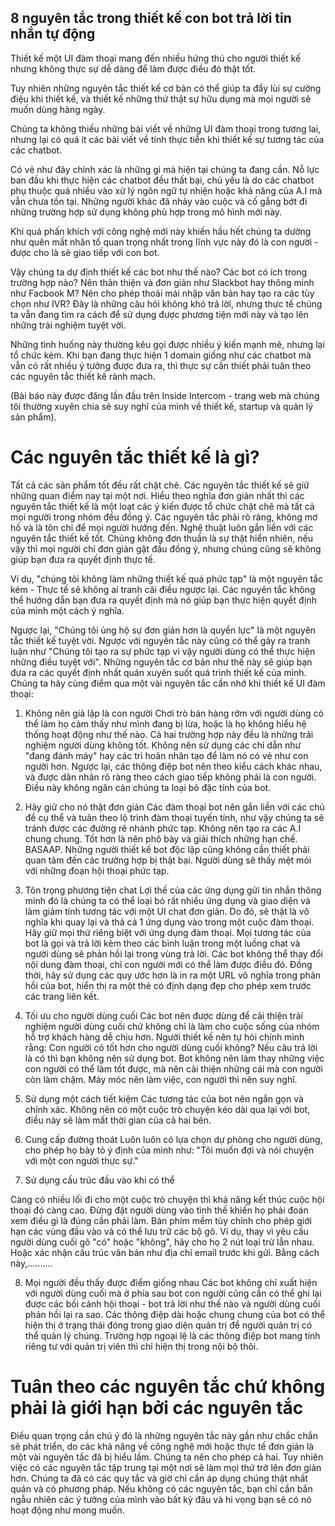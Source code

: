 8 nguyên tắc trong thiết kế con bot trả lời tin nhắn tự động
-------------------------------

Thiết kế một UI đàm thoại mang đến nhiều hứng thú cho người thiết kế nhưng không thực sự dễ dàng
để làm được điều đó thật tốt.

Tuy nhiên những nguyên tắc thiết kế cơ bản có thể giúp ta đẩy lùi sự cường điệu khi thiết kế, và thiết kế những thứ thật sự hữu dụng mà mọi người sẽ muốn dùng hàng ngày.

Chúng ta không thiếu những bài viết về những UI đàm thoại trong tương lai, nhưng lại có quá ít các bài viết về tính thực tiễn khi thiết kế sự tương tác của các chatbot.

Có vẻ như đây chính xác là những gì mà hiện tại chúng ta đang cần. Nỗ lực ban đầu khi thực hiện các chatbot đều thất bại, chủ yếu là do các chatbot phụ thuộc quá nhiều vào xử lý ngôn ngữ tự nhiện hoặc khả năng của A.I mà vẫn chưa tồn tại. Những người khác đã nhảy vào cuộc và cố gắng bớt đi những trường hợp sử dụng không phù hợp trong mô hình mới này. 

Khi quá phấn khích với công nghệ mới này khiến hầu hết chúng ta dường như quên mất nhân tố quan trọng nhất trong lĩnh vực này đó là con người - được cho là sẽ giao tiếp với con bot.

Vậy chúng ta dự định thiết kế các bot như thế nào? Các bot có ích trong trường hợp nào? Nên thân thiện và đơn giản như Slackbot hay thông minh như Facbook M? Nên cho phép thoải mái nhập văn bản hay tạo ra các tùy chọn như IVR? Đây là những câu hỏi không khó trả lời, nhưng thực tế chúng ta vẫn đang tìm ra cách để sử dụng được phương tiện mới này và tạo lên những trải nghiệm tuyệt vời.

Những tình huống này thường kêu gọi được nhiều ý kiến mạnh mẽ, nhưng lại tổ chức kém. Khi bạn đang thực hiện 1 domain giống như các chatbot mà vẫn có rất nhiều ý tưởng được đưa ra, thì thực sự cần thiết phải tuân theo các nguyên tắc thiết kế rành mạch.

(Bài báo này được đăng lần đầu trên Inside Intercom - trang web mà chúng tôi thường xuyên chia sẻ suy nghĩ của mình về thiết kế, startup và quản lý sản phẩm).

Các nguyên tắc thiết kế là gì?
==============================
Tất cả các sản phẩm tốt đều rất chặt chẽ. Các nguyên tắc thiết kế sẽ giữ những quan điểm nay tại một nơi.
Hiểu theo nghĩa đơn giản nhất thì các nguyên tắc thiết kế là một loạt các ý kiến được tổ chức chặt chẽ mà tất cả mọi người trong nhóm đều đồng ý. Các nguyên tắc phải rõ ràng, không mơ hồ và là tôn chỉ để mọi người hướng đến. 
Nghệ thuật luôn gắn liền với các nguyên tắc thiết kế tốt. Chúng không đơn thuần là sự thật hiển nhiên, nếu vậy thì mọi người chỉ đơn giản gật đầu đồng ý, nhưng chúng cũng sẽ không giúp bạn đưa ra quyết định thực tế.

Ví dụ, "chúng tôi không làm những thiết kế quá phức tạp" là một nguyên tắc kém - Thực tế sẽ không ai tranh cãi điều ngược lại. Các nguyên tắc không thể hướng dẫn bạn đưa ra quyết định mà nó giúp bạn thực hiện quyết định của mình một cách ý nghĩa.

Ngược lại, "Chúng tôi ủng hộ sự đơn giản hơn là quyền lực" là một nguyên tắc thiết kế tuyệt vời. Ngược với nguyên tắc này cũng có thể gây ra tranh luận như "Chúng tôi tạo ra sự phức tạp vì vậy người dùng có thể thực hiện những điều tuyệt với". Những nguyên tắc cơ bản như thế này sẽ giúp bạn đưa ra các quyết định nhất quán xuyên suốt quá trình thiết kế của mình. Chúng ta hãy cùng điểm qua một vài nguyên tắc cần nhớ khi thiết kế UI đàm thoại:


1. Không nên giả lập là con người
Chơi trò bán hàng rởm với người dùng có thể làm họ cảm thấy như mình đang bị lừa, hoặc là họ không hiểu hệ thống hoạt động như thế nào. Cả hai trường hợp này đều là những trải nghiệm người dùng không tốt. Không nên sử dụng các chỉ dẫn như "đang đánh máy" hay các trì hoãn nhân tạo để làm nó có vẻ như con người hơn. Ngược lại, các thông điệp bot nên theo kiểu cách khác nhau, và được dãn nhãn rõ ràng theo cách giao tiếp không phải là con người. Điều này không ngăn cản chúng ta loại bỏ đặc tính của bot.

2. Hãy giữ cho nó thật đơn giản
Các đàm thoại bot nên gắn liền với các chủ đề cụ thể và tuân theo lộ trình đàm thoại tuyến tính, như vậy chúng ta sẽ tránh được các đường rẽ nhánh phức tạp. Không nên tạo ra các A.I chung chung. Tốt hơn là nên phô bày và giải thích những hạn chế. BASAAP. Những người thiết kế bot độc lập cũng không cần thiết phải quan tâm đến các trường hợp bị thật bại. Người dùng sẽ thấy mệt mỏi với những đoạn hội thoại phức tạp.

3. Tôn trọng phương tiện chat
Lợi thế của các ứng dụng gửi tin nhắn thông minh đó là chúng ta có thể loại bỏ rất nhiều ứng dụng và giao diện và làm giảm tính tương tác với một UI chat đơn giản. Do đó, sẽ thật là vô nghĩa khi quay lại và thả cả 1 ứng dụng vào trong một cuộc đàm thoại. Hãy giữ mọi thứ riêng biệt với ứng dụng đàm thoại. Mọi tương tác của bot là gọi và trả lời kèm theo các bình luận trong một luồng chat và người dùng sẽ phản hồi lại trong vùng trả lời. Các bot không thể thay đổi nội dung đàm thoại, chỉ con người mới có thể làm được điều đó. Đồng thời, hãy sử dụng các quy ước hơn là in ra một URL vô nghĩa trong phản hồi của bot, hiển thị ra một thẻ có định dạng đẹp cho phép xem trước các trang liên kết.

4. Tối ưu cho người dùng cuối
Các bot nên được dùng để cải thiện trải nghiệm người dùng cuối chứ không chỉ là làm cho cuộc sống của nhóm hỗ trợ khách hàng dễ chịu hơn. Người thiết kế nên tự hỏi chính mình rằng: Con người có tốt hơn cho người dùng cuối không? Nếu câu trả lời là có thì bạn không nên sử dụng bot. Bot không nên làm thay  những việc con người có thể làm tốt được, mà nên cải thiện những cái mà con người còn làm chậm. Máy móc nên làm việc, con người thì nên suy nghĩ.

5. Sử dụng một cách tiết kiệm
Các tương tác của bot nên ngắn gọn và chính xác. Không nên có một cuộc trò chuyện kéo dài qua lại với bot, điều này sẽ làm mất thời gian của cả hai bên.

6. Cung cấp đường thoát
Luôn luôn có lựa chọn dự phòng cho người dùng, cho phép họ bày tỏ ý định của mình như: "Tôi muốn đợi và nói chuyện với một con người thực sự."

7. Sử dụng cấu trúc đầu vào khi có thể

Càng có nhiều lối đi cho một cuộc trò chuyện thì khả năng kết thúc cuộc hội thoại đó càng cao. Đừng đặt người dùng vào tình thế khiến họ phải đoán xem điều gì là đúng cần phải làm. Bàn phím mềm tùy chỉnh cho phép giới hạn các vùng đầu vào và có thể lưu trữ các bộ gõ. Ví dụ, thay vì yêu cầu người dùng cuối gõ "có" hoặc "không", hãy cho họ 2 nút loại trừ lẫn nhau. Hoặc xác nhận cấu trúc văn bản như địa chỉ email trước khi gửi. Bằng cách này,..........

8. Mọi người đều thấy được điểm giống nhau
Các bot không chỉ xuất hiện với người dùng cuối mà ở phía sau bot con người cũng cần có thể ghi lại được các bối cảnh hội thoại - bot trả lời như thế nào và người dùng cuối phản hồi lại ra sao. Các thông điệp dài hoặc chung chung của bot có thể hiện thị ở trạng thái đóng trong giao diện quản trị để người quản trị có thể quản lý chúng. Trường hợp ngoại lệ là các thông điệp bot mang tính riêng tư với quản trị viên thì chỉ hiện thị trong nội bộ thôi.

Tuân theo các nguyên tắc chứ không phải là giới hạn bởi các nguyên tắc
======================================================================
Điều quan trọng cần chú ý đó là những nguyên tắc này gần như chắc chắn sẽ phát triển, do các khả năng về công nghệ mới hoặc thực tế đơn giản là một vài nguyên tắc đã bị hiểu lầm. Chúng ta nên cho phép cả hai.<a href=""></a>
Tuy nhiên việc có các nguyên tắc tập trung tại một nơi sẽ làm mọi thứ trở lên đơn giản hơn. Chúng ta đã có các quy tắc và giờ chỉ cần áp dụng chúng thật nhất quán và có phương pháp. Nếu không có các nguyên tắc, bạn chỉ cần bắn ngẫu nhiên các ý tưởng của mình vào bất kỳ đâu và hi vọng bạn sẽ có nó hoạt động như mong muốn. 